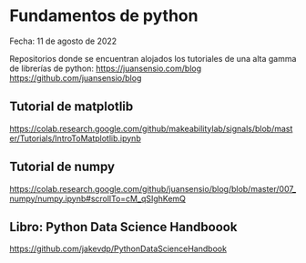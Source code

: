 # Fundamentos de python 

Fecha: 11 de agosto de 2022

Repositorios donde se encuentran alojados los tutoriales de una alta gamma de librerías de python:
https://juansensio.com/blog
https://github.com/juansensio/blog

## Tutorial de matplotlib

https://colab.research.google.com/github/makeabilitylab/signals/blob/master/Tutorials/IntroToMatplotlib.ipynb

## Tutorial de numpy

https://colab.research.google.com/github/juansensio/blog/blob/master/007_numpy/numpy.ipynb#scrollTo=cM_qSIghKemQ

## Libro: Python Data Science Handboook
https://github.com/jakevdp/PythonDataScienceHandbook
